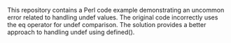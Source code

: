 This repository contains a Perl code example demonstrating an uncommon error related to handling undef values. The original code incorrectly uses the eq operator for undef comparison. The solution provides a better approach to handling undef using defined().
